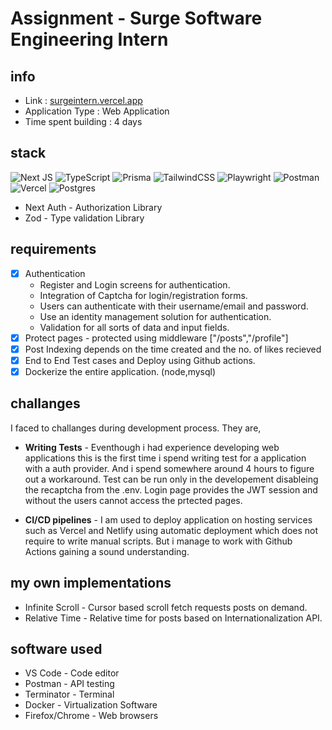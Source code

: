 # Assignment - Surge Software Engineering Intern

## info
- Link : [surgeintern.vercel.app](https://surgeintern.vercel.app)
- Application Type : Web Application
- Time spent building : 4 days

## stack
![Next JS](https://img.shields.io/badge/Next-black?style=for-the-badge&logo=next.js&logoColor=white)  ![TypeScript](https://img.shields.io/badge/typescript-%23007ACC.svg?style=for-the-badge&logo=typescript&logoColor=white) ![Prisma](https://img.shields.io/badge/Prisma-3982CE?style=for-the-badge&logo=Prisma&logoColor=white) ![TailwindCSS](https://img.shields.io/badge/tailwindcss-%2338B2AC.svg?style=for-the-badge&logo=tailwind-css&logoColor=white) ![Playwright](https://img.shields.io/badge/Playwright-45ba4b?style=for-the-badge&logo=Playwright&logoColor=white) ![Postman](https://img.shields.io/badge/Postman-FF6C37?style=for-the-badge&logo=Postman&logoColor=white) ![Vercel](https://img.shields.io/badge/Vercel-000000?style=for-the-badge&logo=vercel&logoColor=white)
![Postgres](https://img.shields.io/badge/PostgreSQL-316192?style=for-the-badge&logo=postgresql&logoColor=white) 
- Next Auth - Authorization Library
- Zod - Type validation Library

## requirements
- [x] Authentication
    - Register and Login screens for authentication.
    - Integration of Captcha for login/registration forms.
    - Users can authenticate with their username/email and password.
    - Use an identity management solution for authentication.
    - Validation for all sorts of data and input fields.
- [x] Protect pages - protected using middleware ["/posts","/profile"]
- [x] Post Indexing depends on the time created and the no. of likes recieved
- [x] End to End Test cases and Deploy using Github actions.
- [x] Dockerize the entire application. (node,mysql)

## challanges
I faced to challanges during development process. They are,
- **Writing Tests** - Eventhough i had experience developing web applications this is the first time i spend writing test for a application with a auth provider. And i spend somewhere around 4 hours to figure out a workaround. Test can be run only in the developement disableing the recaptcha from the .env. Login page provides the JWT session and without the users cannot access the prtected pages.

- **CI/CD pipelines** - I am used to  deploy application on hosting services such as Vercel and Netlify using automatic deployment which does not require to write manual scripts. But i manage to work with Github Actions gaining a sound understanding.

## my own implementations
- Infinite Scroll - Cursor based scroll fetch requests posts on demand.
- Relative Time -  Relative time for posts based on Internationalization API.

## software used
- VS Code - Code editor
- Postman - API testing
- Terminator - Terminal
- Docker - Virtualization Software
- Firefox/Chrome - Web browsers
